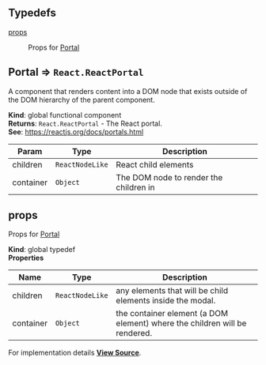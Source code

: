 ## Typedefs

<dl>
<dt><a href="#props">props</a></dt>
<dd>

Props for [Portal](#Portal)

</dd>
</dl>

<a name="Portal"></a>

## Portal ⇒ `React.ReactPortal`
A component that renders content into a DOM node that exists
outside of the DOM hierarchy of the parent component.

**Kind**: global functional component  
**Returns**: `React.ReactPortal` - The React portal.  
**See**: https://reactjs.org/docs/portals.html  

| Param | Type | Description |
| --- | --- | --- |
| children | `ReactNodeLike` | React child elements |
| container | `Object` | The DOM node to render the children in |

<a name="props"></a>

## props
Props for [Portal](#Portal)

**Kind**: global typedef  
**Properties**

| Name | Type | Description |
| --- | --- | --- |
| children | `ReactNodeLike` | any elements that will be child elements inside the modal. |
| container | `Object` | the container element (a DOM element) where the children will be rendered. |



For implementation details [**View Source**](https://github.com/magento/pwa-studio/blob/develop/packages/venia-ui/lib/components/Portal/portal.js).